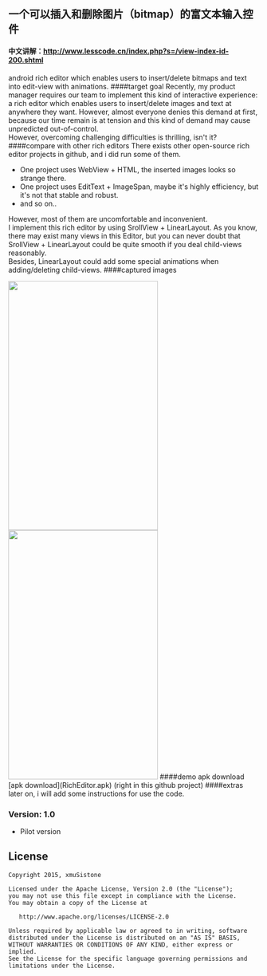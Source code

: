 ## 一个可以插入和删除图片（bitmap）的富文本输入控件
#### 中文讲解：http://www.lesscode.cn/index.php?s=/view-index-id-200.shtml
android rich editor which enables users to insert/delete bitmaps and text into edit-view with animations.
####target goal
Recently, my product manager requires our team to implement this kind of interactive experience: a rich editor which enables users to insert/delete images and text at anywhere they want. However, almost everyone denies this demand at first, because our time remain is at tension and this kind of demand may cause unpredicted out-of-control.<br>
However, overcoming challenging difficulties is thrilling, isn't it?
####compare with other rich editors
There exists other open-source rich editor projects in github, and i did run some of them.    
* One project uses WebView + HTML, the inserted images looks so strange there.
* One project uses EditText + ImageSpan, maybe it's highly efficiency, but it's not that stable and robust.
* and so on..

However, most of them are uncomfortable and inconvenient.<br>
I implement this rich editor by using SrollView + LinearLayout. As you know, there may exist many views in this Editor, but you can never doubt that SrollView + LinearLayout could be quite smooth if you deal child-views reasonably. <br>
Besides, LinearLayout could add some special animations when adding/deleting child-views.
####captured images
<td>
	 <img src="capture01.gif" width="300" height="500" />
	 <img src="capture02.gif" width="300" height="500" />
</td>
####demo apk download
[apk download](RichEditor.apk) (right in this github project)
####extras
later on, i will add some instructions for use the code.

### Version: 1.0

  * Pilot version

## License

    Copyright 2015, xmuSistone

    Licensed under the Apache License, Version 2.0 (the "License");
    you may not use this file except in compliance with the License.
    You may obtain a copy of the License at

       http://www.apache.org/licenses/LICENSE-2.0

    Unless required by applicable law or agreed to in writing, software
    distributed under the License is distributed on an "AS IS" BASIS,
    WITHOUT WARRANTIES OR CONDITIONS OF ANY KIND, either express or implied.
    See the License for the specific language governing permissions and
    limitations under the License.

